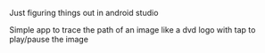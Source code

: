 Just figuring things out in android studio

Simple app to trace the path of an image like a dvd logo with tap to play/pause the image
